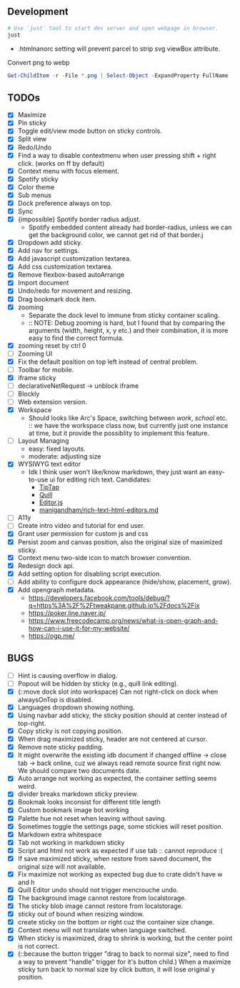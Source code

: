 ## Development

```sh
# Use `just` tool to start dev server and open webpage in browser.
just
```

- .htmlnanorc setting will prevent parcel to strip svg viewBox attribute.

Convert png to webp

```powershell
Get-ChildItem -r -File *.png | Select-Object -ExpandProperty FullName | % { cwebp $_ -o $_.replace("png", "webp") }
```

## TODOs

- [x] Maximize
- [x] Pin sticky
- [x] Toggle edit/view mode button on sticky controls.
- [x] Split view
- [x] Redo/Undo
- [x] Find a way to disable contextmenu when user pressing shift + right click. (works on ff by default)
- [x] Context menu with focus element.
- [x] Spotify sticky
- [x] Color theme
- [x] Sub menus
- [x] Dock preference always on top.
- [x] Sync
- [x] {impossible} Spotify border radius adjust.
    - Spotify embedded content already had border-radius, unless we can get the background color, we cannot get rid of that border.j
- [x] Dropdown add sticky.
- [x] Add nav for settings.
- [x] Add javascript customization textarea.
- [x] Add css customization textarea.
- [x] Remove flexbox-based autoArrange
- [x] Import document
- [x] Undo/redo for movement and resizing.
- [x] Drag bookmark dock item.
- [x] zooming
    - Separate the dock level to immune from sticky container scaling.
    - :: NOTE: Debug zooming is hard, but I found that by comparing the arguments (width, height, x, y etc.) and their combination, it is more easy to find the correct formula.
- [x] zooming reset by ctrl 0
- [ ] Zooming UI
- [x] Fix the default position on top left instead of central problem.
- [ ] Toolbar for mobile.
- [x] iframe sticky
- [ ] declarativeNetRequest -> unblock iframe
- [ ] Blockly
- [ ] Web extension version.
- [x] Workspace
    - Should looks like Arc's Space, switching between *work*, *school* etc. :: we have the workspace class now, but currently just one instance at time, but it provide the possiblity to implement this feature.
- [ ] Layout Managing
    - easy: fixed layouts.
    - moderate: adjusting size
- [x] WYSIWYG text editor
    - Idk I think user won't like/know markdown, they just want an easy-to-use ui for editing rich text. Candidates:
        - [TipTap](https://tiptap.dev/docs/editor/getting-started/install/vanilla-javascript)
        - [Quill](https://quilljs.com/)
        - [Editor.js](https://editorjs.io/)
        - [manigandham/rich-text-html-editors.md](https://gist.github.com/manigandham/65543a0bc2bf7006a487)
- [ ] A11y
- [ ] Create intro video and tutorial for end user.
- [x] Grant user permission for custom js and css
- [x] Persist zoom and canvas position, also the original size of maximized sticky.
- [x] Context menu two-side icon to match browser convention.
- [x] Redesign dock api.
- [x] Add setting option for disabling script execution.
- [ ] Add ability to configure dock appearance (hide/show, placement, grow).
- [x] Add opengraph metadata.
    - https://developers.facebook.com/tools/debug/?q=https%3A%2F%2Ftweakpane.github.io%2Fdocs%2Fix
    - https://poker.line.naver.jp/
    - https://www.freecodecamp.org/news/what-is-open-graph-and-how-can-i-use-it-for-my-website/
    - https://ogp.me/

## BUGS

- [ ] Hint is causing overflow in dialog.
- [ ] Popout will be hidden by sticky (e.g., quill link editing).
- [x] (::move dock slot into workspace) Can not right-click on dock when alwaysOnTop is disabled.
- [x] Languages dropdown showing nothing.
- [x] Using navbar add sticky, the sticky position should at center instead of top-right.
- [x] Copy sticky is not copying position.
- [x] When drag maximized sticky, header are not centered at cursor.
- [x] Remove note sticky padding.
- [x] It might overwrite the existing idb document if changed offline -> close tab -> back online, cuz we always read remote source first right now. We should compare two documents date.
- [x] Auto arrange not working as expected, the container setting seems weird.
- [x] divider breaks markdown sticky preview.
- [x] Bookmak looks inconsist for different title length
- [x] Custom bookmark image bot working
- [x] Palette hue not reset when leaving without saving.
- [x] Sometimes toggle the settings page, some stickies will reset position.
- [x] Markdown extra whitespace
- [x] Tab not working in markdown sticky
- [x] Script and html not work as expected if use tab :: cannot reproduce :(
- [x] If save maximized sticky, when restore from saved document, the original size will not available.
- [x] Fix maximize not working as expected bug due to crate didn't have w and h
- [x] Quill Editor undo should not trigger mencrouche undo.
- [x] The background image cannot restore from localstorage.
- [x] The sticky blob image cannot restore from localstorage.
- [x] sticky out of bound when resizing window.
- [x] create sticky on the bottom or right cuz the container size change.
- [x] Context menu will not translate when language switched.
- [x] When sticky is maximized, drag to shrink is working, but the center point is not correct.
- [x] (::because the button trigger "drag to back to normal size", need to find a way to prevent "handle" trigger for it's button child.) When a maximize sticky turn back to normal size by click button, it will lose original y position.
